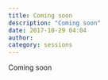 ```yaml
---
title: Coming soon
description: "Coming soon"
date: 2017-10-29 04:04
author:
category: sessions
---
```

Coming soon
